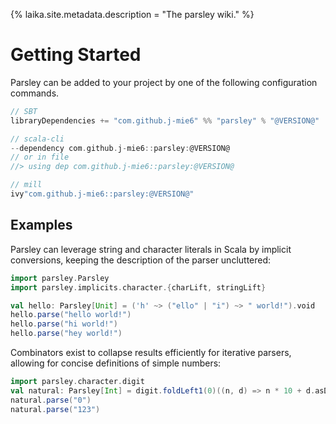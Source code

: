 {%
laika.site.metadata.description = "The parsley wiki."
%}
# Getting Started
Parsley can be added to your project by one of the following configuration commands.

```scala
// SBT
libraryDependencies += "com.github.j-mie6" %% "parsley" % "@VERSION@"

// scala-cli
--dependency com.github.j-mie6::parsley:@VERSION@
// or in file
//> using dep com.github.j-mie6::parsley:@VERSION@

// mill
ivy"com.github.j-mie6::parsley:@VERSION@"
```

## Examples
Parsley can leverage string and character literals in Scala by implicit conversions, keeping the
description of the parser uncluttered:

```scala mdoc:to-string
import parsley.Parsley
import parsley.implicits.character.{charLift, stringLift}

val hello: Parsley[Unit] = ('h' ~> ("ello" | "i") ~> " world!").void
hello.parse("hello world!")
hello.parse("hi world!")
hello.parse("hey world!")
```

Combinators exist to collapse results efficiently for iterative parsers, allowing for concise
definitions of simple numbers:

```scala mdoc:to-string
import parsley.character.digit
val natural: Parsley[Int] = digit.foldLeft1(0)((n, d) => n * 10 + d.asDigit)
natural.parse("0")
natural.parse("123")
```
